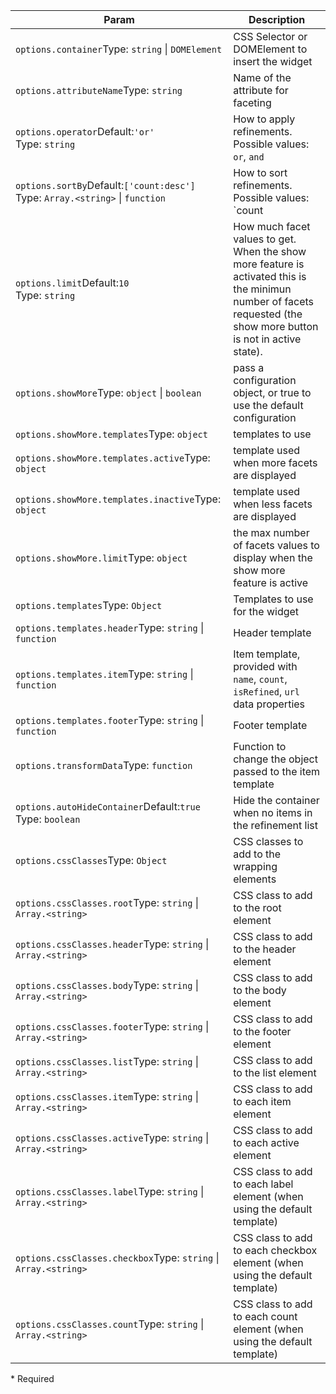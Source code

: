 | Param | Description |
| --- | --- |
| <span class='attr-required'>`options.container`</span><span class="attr-infos">Type: <code>string</code> &#124; <code>DOMElement</code></span> | CSS Selector or DOMElement to insert the widget |
| <span class='attr-required'>`options.attributeName`</span><span class="attr-infos">Type: <code>string</code></span> | Name of the attribute for faceting |
| <span class='attr-optional'>`options.operator`</span><span class="attr-infos">Default:<code class="attr-default">&#x27;or&#x27;</code><br />Type: <code>string</code></span> | How to apply refinements. Possible values: `or`, `and` |
| <span class='attr-optional'>`options.sortBy`</span><span class="attr-infos">Default:<code class="attr-default">[&#x27;count:desc&#x27;]</code><br />Type: <code>Array.&lt;string&gt;</code> &#124; <code>function</code></span> | How to sort refinements. Possible values: `count|isRefined|name:asc|desc` |
| <span class='attr-optional'>`options.limit`</span><span class="attr-infos">Default:<code class="attr-default">10</code><br />Type: <code>string</code></span> | How much facet values to get. When the show more feature is activated this is the minimun number of facets requested (the show more button is not in active state). |
| <span class='attr-optional'>`options.showMore`</span><span class="attr-infos">Type: <code>object</code> &#124; <code>boolean</code></span> | pass a configuration object, or true to use the default configuration |
| <span class='attr-optional'>`options.showMore.templates`</span><span class="attr-infos">Type: <code>object</code></span> | templates to use |
| <span class='attr-optional'>`options.showMore.templates.active`</span><span class="attr-infos">Type: <code>object</code></span> | template used when more facets are displayed |
| <span class='attr-optional'>`options.showMore.templates.inactive`</span><span class="attr-infos">Type: <code>object</code></span> | template used when less facets are displayed |
| <span class='attr-optional'>`options.showMore.limit`</span><span class="attr-infos">Type: <code>object</code></span> | the max number of facets values to display when the show more feature is active |
| <span class='attr-optional'>`options.templates`</span><span class="attr-infos">Type: <code>Object</code></span> | Templates to use for the widget |
| <span class='attr-optional'>`options.templates.header`</span><span class="attr-infos">Type: <code>string</code> &#124; <code>function</code></span> | Header template |
| <span class='attr-optional'>`options.templates.item`</span><span class="attr-infos">Type: <code>string</code> &#124; <code>function</code></span> | Item template, provided with `name`, `count`, `isRefined`, `url` data properties |
| <span class='attr-optional'>`options.templates.footer`</span><span class="attr-infos">Type: <code>string</code> &#124; <code>function</code></span> | Footer template |
| <span class='attr-optional'>`options.transformData`</span><span class="attr-infos">Type: <code>function</code></span> | Function to change the object passed to the item template |
| <span class='attr-optional'>`options.autoHideContainer`</span><span class="attr-infos">Default:<code class="attr-default">true</code><br />Type: <code>boolean</code></span> | Hide the container when no items in the refinement list |
| <span class='attr-optional'>`options.cssClasses`</span><span class="attr-infos">Type: <code>Object</code></span> | CSS classes to add to the wrapping elements |
| <span class='attr-optional'>`options.cssClasses.root`</span><span class="attr-infos">Type: <code>string</code> &#124; <code>Array.&lt;string&gt;</code></span> | CSS class to add to the root element |
| <span class='attr-optional'>`options.cssClasses.header`</span><span class="attr-infos">Type: <code>string</code> &#124; <code>Array.&lt;string&gt;</code></span> | CSS class to add to the header element |
| <span class='attr-optional'>`options.cssClasses.body`</span><span class="attr-infos">Type: <code>string</code> &#124; <code>Array.&lt;string&gt;</code></span> | CSS class to add to the body element |
| <span class='attr-optional'>`options.cssClasses.footer`</span><span class="attr-infos">Type: <code>string</code> &#124; <code>Array.&lt;string&gt;</code></span> | CSS class to add to the footer element |
| <span class='attr-optional'>`options.cssClasses.list`</span><span class="attr-infos">Type: <code>string</code> &#124; <code>Array.&lt;string&gt;</code></span> | CSS class to add to the list element |
| <span class='attr-optional'>`options.cssClasses.item`</span><span class="attr-infos">Type: <code>string</code> &#124; <code>Array.&lt;string&gt;</code></span> | CSS class to add to each item element |
| <span class='attr-optional'>`options.cssClasses.active`</span><span class="attr-infos">Type: <code>string</code> &#124; <code>Array.&lt;string&gt;</code></span> | CSS class to add to each active element |
| <span class='attr-optional'>`options.cssClasses.label`</span><span class="attr-infos">Type: <code>string</code> &#124; <code>Array.&lt;string&gt;</code></span> | CSS class to add to each label element (when using the default template) |
| <span class='attr-optional'>`options.cssClasses.checkbox`</span><span class="attr-infos">Type: <code>string</code> &#124; <code>Array.&lt;string&gt;</code></span> | CSS class to add to each checkbox element (when using the default template) |
| <span class='attr-optional'>`options.cssClasses.count`</span><span class="attr-infos">Type: <code>string</code> &#124; <code>Array.&lt;string&gt;</code></span> | CSS class to add to each count element (when using the default template) |

<p class="attr-legend">* <span>Required</span></p>
